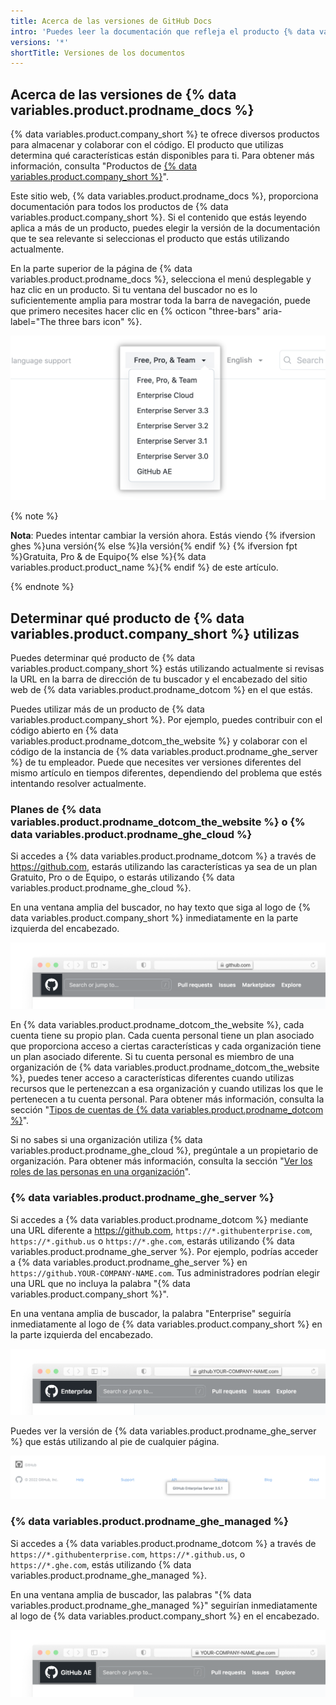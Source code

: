 ```yaml
---
title: Acerca de las versiones de GitHub Docs
intro: 'Puedes leer la documentación que refleja el producto {% data variables.product.company_short %} que estás utilizando actualmente.'
versions: '*'
shortTitle: Versiones de los documentos
---
```


## Acerca de las versiones de {% data variables.product.prodname_docs %}

{% data variables.product.company_short %} te ofrece diversos productos para almacenar y colaborar con el código. El producto que utilizas determina qué características están disponibles para ti. Para obtener más información, consulta "Productos de [{% data variables.product.company_short %}](/get-started/learning-about-github/githubs-products)".

Este sitio web, {% data variables.product.prodname_docs %}, proporciona documentación para todos los productos de {% data variables.product.company_short %}. Si el contenido que estás leyendo aplica a más de un producto, puedes elegir la versión de la documentación que te sea relevante si seleccionas el producto que estás utilizando actualmente.

En la parte superior de la página de {% data variables.product.prodname_docs %}, selecciona el menú desplegable y haz clic en un producto. Si tu ventana del buscador no es lo suficientemente amplia para mostrar toda la barra de navegación, puede que primero necesites hacer clic en {% octicon "three-bars" aria-label="The three bars icon" %}.

![Captura de pantalla del menú desplegable para seleccionar una versión del {% data variables.product.prodname_docs %} para ver](/assets/images/help/docs/version-picker.png)

{% note %}

**Nota**: Puedes intentar cambiar la versión ahora. Estás viendo {% ifversion ghes %}una versión{% else %}la versión{% endif %} {% ifversion fpt %}Gratuita, Pro & de Equipo{% else %}{% data variables.product.product_name %}{% endif %} de este artículo.

{% endnote %}

## Determinar qué producto de {% data variables.product.company_short %} utilizas

Puedes determinar qué producto de {% data variables.product.company_short %} estás utilizando actualmente si revisas la URL en la barra de dirección de tu buscador y el encabezado del sitio web de {% data variables.product.prodname_dotcom %} en el que estás.

Puedes utilizar más de un producto de {% data variables.product.company_short %}. Por ejemplo, puedes contribuir con el código abierto en {% data variables.product.prodname_dotcom_the_website %} y colaborar con el código de la instancia de {% data variables.product.prodname_ghe_server %} de tu empleador. Puede que necesites ver versiones diferentes del mismo artículo en tiempos diferentes, dependiendo del problema que estés intentando resolver actualmente.

### Planes de {% data variables.product.prodname_dotcom_the_website %} o {% data variables.product.prodname_ghe_cloud %}

Si accedes a {% data variables.product.prodname_dotcom %} a través de https://github.com, estarás utilizando las características ya sea de un plan Gratuito, Pro o de Equipo, o estarás utilizando {% data variables.product.prodname_ghe_cloud %}.

En una ventana amplia del buscador, no hay texto que siga al logo de {% data variables.product.company_short %} inmediatamente en la parte izquierda del encabezado.

![Captura de pantalla de la barra de dirección y del encabezado de {% data variables.product.prodname_dotcom_the_website %} en un buscador](/assets/images/help/docs/header-dotcom.png)

En {% data variables.product.prodname_dotcom_the_website %}, cada cuenta tiene su propio plan. Cada cuenta personal tiene un plan asociado que proporciona acceso a ciertas características y cada organización tiene un plan asociado diferente. Si tu cuenta personal es miembro de una organización de {% data variables.product.prodname_dotcom_the_website %}, puedes tener acceso a características diferentes cuando utilizas recursos que le pertenezcan a esa organización y cuando utilizas los que le pertenecen a tu cuenta personal. Para obtener más información, consulta la sección "[Tipos de cuentas de {% data variables.product.prodname_dotcom %}](/get-started/learning-about-github/types-of-github-accounts)".

Si no sabes si una organización utiliza {% data variables.product.prodname_ghe_cloud %}, pregúntale a un propietario de organización. Para obtener más información, consulta la sección "[Ver los roles de las personas en una organización](/account-and-profile/setting-up-and-managing-your-personal-account-on-github/managing-your-membership-in-organizations/viewing-peoples-roles-in-an-organization)".

### {% data variables.product.prodname_ghe_server %}

Si accedes a {% data variables.product.prodname_dotcom %} mediante una URL diferente a https://github.com, `https://*.githubenterprise.com`, `https://*.github.us` o `https://*.ghe.com`, estarás utilizando {% data variables.product.prodname_ghe_server %}. Por ejemplo, podrías acceder a {% data variables.product.prodname_ghe_server %} en `https://github.YOUR-COMPANY-NAME.com`. Tus administradores podrían elegir una URL que no incluya la palabra "{% data variables.product.company_short %}".

En una ventana amplia de buscador, la palabra "Enterprise" seguiría inmediatamente al logo de {% data variables.product.company_short %} en la parte izquierda del encabezado.

![Captura de pantalla de la barra de dirección y el encabezado de {% data variables.product.prodname_ghe_server %} en un buscador](/assets/images/help/docs/header-ghes.png)

Puedes ver la versión de {% data variables.product.prodname_ghe_server %} que estás utilizando al pie de cualquier página.

![Captura de pantalla del pie de página de {% data variables.product.prodname_ghe_server %}, con la versión resaltada](/assets/images/help/docs/ghes-version-in-footer.png)

### {% data variables.product.prodname_ghe_managed %}

Si accedes a {% data variables.product.prodname_dotcom %} a través de `https://*.githubenterprise.com`, `https://*.github.us`, o `https://*.ghe.com`, estás utilizando {% data variables.product.prodname_ghe_managed %}.

En una ventana amplia de buscador, las palabras "{% data variables.product.prodname_ghe_managed %}" seguirían inmediatamente al logo de {% data variables.product.company_short %} en el encabezado.

![Barra de dirección y encabezado de {% data variables.product.prodname_ghe_managed %} en un buscador](/assets/images/help/docs/header-ghae.png)
